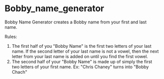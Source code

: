 # Bobby_name_generator 

Bobby Name Generator creates a Bobby name from your first and last name.

Rules: 
1. The first half of you "Bobby Name" is the first two letters of your last name. If the second letter of your last name is not a vowel, then the next letter from your last name is added on until you find the first vowel.
2. The second half of your "Bobby Name" is made up of simply the first two letters of your first name.
Ex: "Chris Chaney" turns into "Bobby Chach"
